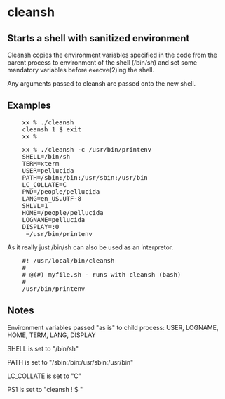 <h1>cleansh</h1>
<h2> Starts a shell with sanitized environment</h2>
<p>
Cleansh copies the environment variables specified in the code
from the parent process to environment of the shell (/bin/sh)
and set some mandatory variables before execve(2)ing the shell.
</p>
<p>
Any arguments passed to cleansh are passed onto the new shell.
</p>
<h2>Examples</h2>
<pre>
	xx % ./cleansh
	cleansh 1 $ exit
	xx %
</pre>
<pre>
	xx % ./cleansh -c /usr/bin/printenv
	SHELL=/bin/sh
	TERM=xterm
	USER=pellucida
	PATH=/sbin:/bin:/usr/sbin:/usr/bin
	LC_COLLATE=C
	PWD=/people/pellucida
	LANG=en_US.UTF-8
	SHLVL=1
	HOME=/people/pellucida
	LOGNAME=pellucida
	DISPLAY=:0
	_=/usr/bin/printenv
</pre>
<p>As it really just /bin/sh can also be used as an interpretor.
</p>
<pre>
	#! /usr/local/bin/cleansh
	#
	# @(#) myfile.sh - runs with cleansh (bash)
	#
	/usr/bin/printenv
</pre>
<h2>Notes</h2>
<p>
Environment variables passed "as is" to child process:
	USER, LOGNAME, HOME, TERM, LANG, DISPLAY
</p>
<p>
SHELL is set to "/bin/sh"
</p>
<p>
PATH is set to "/sbin:/bin:/usr/sbin:/usr/bin"
</p>
<p>
LC_COLLATE is set to "C"
</p>
<p>
PS1 is set to "cleansh ! $ "
</p>
